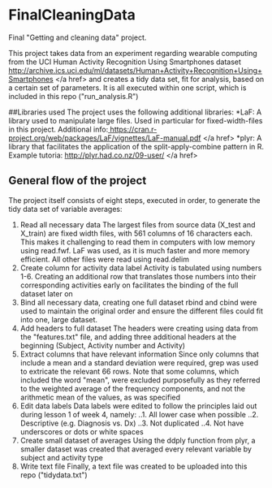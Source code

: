 # FinalCleaningData
Final "Getting and cleaning data" project.

This project takes data from an experiment regarding wearable computing from the UCI Human Activity Recognition Using Smartphones dataset <a href> http://archive.ics.uci.edu/ml/datasets/Human+Activity+Recognition+Using+Smartphones </a href> and creates a tidy data set, fit for analysis, based on a certain set of parameters. It is all executed within one script, which is included in this repo ("run_analysis.R")

##Libraries used
The project uses the following additional libraries:
*LaF: A library used to manipulate large files. Used in particular for fixed-width-files in this project. Additional info:<a href> https://cran.r-project.org/web/packages/LaF/vignettes/LaF-manual.pdf </a href>
*plyr: A library that facilitates the application of the split-apply-combine pattern in R. Example tutoria: <a href> http://plyr.had.co.nz/09-user/ </a href>

## General flow of the project
The project itself consists of eight steps, executed in order, to generate the tidy data set of variable averages:
1. Read all necessary data
The largest files from source data (X_test and X_train) are fixed width files, with 561 columns of 16 characters each. This makes it challenging to read them in computers with low memory using read.fwf. LaF was used, as it is much faster and more memory efficient. All other files were read using read.delim
2. Create column for activity data label
Activity is tabulated using numbers 1-6. Creating an additional row that translates those numbers into their corresponding activities early on facilitates the binding of the full dataset later on
3. Bind all necessary data, creating one full dataset
rbind and cbind were used to maintain the original order and ensure the different files could fit into one, large dataset.
4. Add headers to full dataset
The headers were creating using data from the "features.txt" file, and adding three additional headers at the beginning (Subject, Activity number and Activity)
5. Extract columns that have relevant information
Since only columns that include a mean and a standard deviation were required, grep was used to extricate the relevant 66 rows. Note that some columns, which included the word "mean", were excluded purposefully as they referred to the weighted average of the frequency components, and not the arithmetic mean of the values, as was specified
6. Edit data labels
Data labels were edited to follow the principles laid out during lesson 1 of week 4, namely:
..1. All lower case when possible
..2. Descriptive (e.g. Diagnosis vs. Dx)
..3. Not duplicated
..4. Not have underscores or dots or white spaces
7. Create small dataset of averages
Using the ddply function from plyr, a smaller dataset was created that averaged every relevant variable by subject and activity type
8. Write text file
Finally, a text file was created to be uploaded into this repo ("tidydata.txt")
